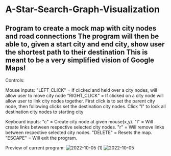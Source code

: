 # A-Star-Search-Graph-Visualization
Program to create a mock map with city nodes and road connections
The program will then be able to, given a start city and end city, show user the shortest path to their destination
This is meant to be a very simplified vision of Google Maps!
-----------------------------------
Controls:

Mouse inputs:
"LEFT_CLICK"  = If clicked and held over a city nodes, will allow user to move city node
"RIGHT_CLICK" = If clicked on a city node will allow user to link city nodes together.
                First click is to set the parent city node, then following clicks set the destination 
                city nodes. Click "l" to lock all destination city nodes to starting city

Keyboard inputs:
"c"      = Create city node at given mouse(x,y).
"l"      = Will create links between respective selected city nodes.
"r"      = Will remove links between respective selected city nodes.
"DELETE" = Resets the map.
"ESCAPE" = Will exit the program.

Preview of current program:
![2022-10-05 (1)](https://user-images.githubusercontent.com/62959991/193979555-83928077-aeb5-40b7-9c3d-14d4006c3c28.png)
![2022-10-05](https://user-images.githubusercontent.com/62959991/193979551-68406918-dc18-424b-8d71-4e2fbbf0f98b.png)
